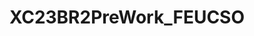 ---
title: XC23BR2PreWork_FEUCSO
redirect_to: https://docs.google.com/document/d/1rFhe3IQkGOBNrBNU8vu31n5clJmgM8LmyKXqqs7_Yt8/edit?usp=sharing
redirect_from: 
  - /XC23BR2PreWork_FEUCSO
  - /xc23br2prework_feucso
---